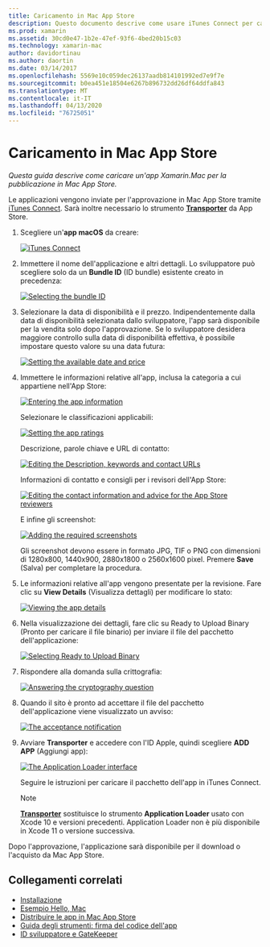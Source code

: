 ```yaml
---
title: Caricamento in Mac App Store
description: Questo documento descrive come usare iTunes Connect per caricare un'app Xamarin.Mac in Mac App Store. Vengono esaminate le informazioni richieste da iTunes Connect per completare il processo.
ms.prod: xamarin
ms.assetid: 30cd0e47-1b2e-47ef-93f6-4bed20b15c03
ms.technology: xamarin-mac
author: davidortinau
ms.author: daortin
ms.date: 03/14/2017
ms.openlocfilehash: 5569e10c059dec26137aadb814101992ed7e9f7e
ms.sourcegitcommit: b0ea451e18504e6267b896732dd26df64ddfa843
ms.translationtype: MT
ms.contentlocale: it-IT
ms.lasthandoff: 04/13/2020
ms.locfileid: "76725051"
---
```

# <a name="upload-to-mac-app-store"></a>Caricamento in Mac App Store

_Questa guida descrive come caricare un'app Xamarin.Mac per la pubblicazione in Mac App Store._

Le applicazioni vengono inviate per l'approvazione in Mac App Store tramite [iTunes Connect](https://itunesconnect.apple.com/). Sarà inoltre necessario lo strumento [**Transporter**](https://apps.apple.com/us/app/transporter/id1450874784?mt=12) da App Store.

1. Scegliere un'**app macOS** da creare:

    [![](uploading-images/image65.png "iTunes Connect")](uploading-images/image65.png#lightbox)

2. Immettere il nome dell'applicazione e altri dettagli. Lo sviluppatore può scegliere solo da un **Bundle ID** (ID bundle) esistente creato in precedenza:

    [![](uploading-images/image66.png "Selecting the bundle ID")](uploading-images/image66.png#lightbox)

3. Selezionare la data di disponibilità e il prezzo. Indipendentemente dalla data di disponibilità selezionata dallo sviluppatore, l'app sarà disponibile per la vendita solo dopo l'approvazione. Se lo sviluppatore desidera maggiore controllo sulla data di disponibilità effettiva, è possibile impostare questo valore su una data futura:

    [![](uploading-images/image67.png "Setting the available date and price")](uploading-images/image67.png#lightbox)

4. Immettere le informazioni relative all'app, inclusa la categoria a cui appartiene nell'App Store:

    [![](uploading-images/image68.png "Entering the app information")](uploading-images/image68.png#lightbox)

    Selezionare le classificazioni applicabili:

    [![](uploading-images/image69.png "Setting the app ratings")](uploading-images/image69.png#lightbox)

    Descrizione, parole chiave e URL di contatto:

    [![](uploading-images/image70.png "Editing the Description, keywords and contact URLs")](uploading-images/image70.png#lightbox)

    Informazioni di contatto e consigli per i revisori dell'App Store:

    [![](uploading-images/image71.png "Editing the contact information and advice for the App Store reviewers")](uploading-images/image71.png#lightbox)

    E infine gli screenshot:

    [![](uploading-images/image72.png "Adding the required screenshots")](uploading-images/image72.png#lightbox)

    Gli screenshot devono essere in formato JPG, TIF o PNG con dimensioni di 1280x800, 1440x900, 2880x1800 o 2560x1600 pixel. Premere **Save** (Salva) per completare la procedura.

5. Le informazioni relative all'app vengono presentate per la revisione. Fare clic su **View Details** (Visualizza dettagli) per modificare lo stato:

    [![](uploading-images/image73.png "Viewing the app details")](uploading-images/image73.png#lightbox)

6. Nella visualizzazione dei dettagli, fare clic su Ready to Upload Binary (Pronto per caricare il file binario) per inviare il file del pacchetto dell'applicazione:

    [![](uploading-images/image74.png "Selecting Ready to Upload Binary")](uploading-images/image74.png#lightbox)

7. Rispondere alla domanda sulla crittografia:

    [![](uploading-images/image75.png "Answering the cryptography question")](uploading-images/image75.png#lightbox)

8. Quando il sito è pronto ad accettare il file del pacchetto dell'applicazione viene visualizzato un avviso:

    [![](uploading-images/image76.png "The acceptance notification")](uploading-images/image76.png#lightbox)

9. Avviare **Transporter** e accedere con l'ID Apple, quindi scegliere **ADD APP** (Aggiungi app):

    [![](uploading-images/transporter01-sml.png "The Application Loader interface")](uploading-images/transporter01.png#lightbox)

    Seguire le istruzioni per caricare il pacchetto dell'app in iTunes Connect.

    > [!NOTE]
    > [**Transporter**](https://apps.apple.com/us/app/transporter/id1450874784?mt=12) sostituisce lo strumento **Application Loader** usato con Xcode 10 e versioni precedenti.
    > Application Loader non è più disponibile in Xcode 11 o versione successiva.

Dopo l'approvazione, l'applicazione sarà disponibile per il download o l'acquisto da Mac App Store.

## <a name="related-links"></a>Collegamenti correlati

- [Installazione](~//mac/get-started/installation.md)
- [Esempio Hello, Mac](~/mac/get-started/hello-mac.md)
- [Distribuire le app in Mac App Store](https://developer.apple.com/devcenter/mac/checklist/)
- [Guida degli strumenti: firma del codice dell'app](https://developer.apple.com/library/mac/#documentation/ToolsLanguages/Conceptual/OSXWorkflowGuide/CodeSigning/CodeSigning.html)
- [ID sviluppatore e GateKeeper](https://developer.apple.com/developer-id/)

